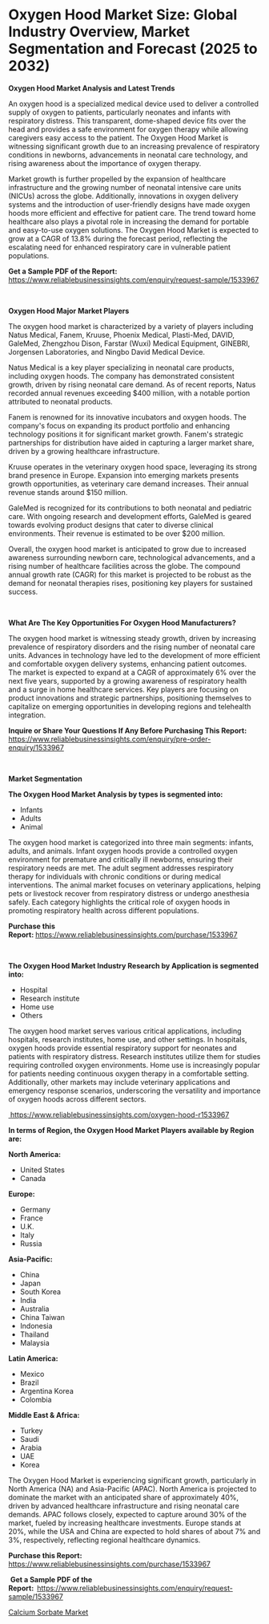 <p><h1>Oxygen Hood Market Size: Global Industry Overview, Market Segmentation and Forecast (2025 to 2032)</h1></p><p><strong>Oxygen Hood Market Analysis and Latest Trends</strong></p>
<p><p>An oxygen hood is a specialized medical device used to deliver a controlled supply of oxygen to patients, particularly neonates and infants with respiratory distress. This transparent, dome-shaped device fits over the head and provides a safe environment for oxygen therapy while allowing caregivers easy access to the patient. The Oxygen Hood Market is witnessing significant growth due to an increasing prevalence of respiratory conditions in newborns, advancements in neonatal care technology, and rising awareness about the importance of oxygen therapy.</p><p>Market growth is further propelled by the expansion of healthcare infrastructure and the growing number of neonatal intensive care units (NICUs) across the globe. Additionally, innovations in oxygen delivery systems and the introduction of user-friendly designs have made oxygen hoods more efficient and effective for patient care. The trend toward home healthcare also plays a pivotal role in increasing the demand for portable and easy-to-use oxygen solutions. The Oxygen Hood Market is expected to grow at a CAGR of 13.8% during the forecast period, reflecting the escalating need for enhanced respiratory care in vulnerable patient populations.</p></p>
<p><strong>Get a Sample PDF of the Report:&nbsp;</strong> <a href="https://www.reliablebusinessinsights.com/enquiry/request-sample/1533967?utm_campaign=3356&utm_medium=2&utm_source=Github&utm_content=ia&utm_term=31032025&utm_id=oxygen-hood">https://www.reliablebusinessinsights.com/enquiry/request-sample/1533967</a></p>
<p>&nbsp;</p>
<p><strong>Oxygen Hood Major Market Players</strong></p>
<p><p>The oxygen hood market is characterized by a variety of players including Natus Medical, Fanem, Kruuse, Phoenix Medical, Plasti-Med, DAVID, GaleMed, Zhengzhou Dison, Farstar (Wuxi) Medical Equipment, GINEBRI, Jorgensen Laboratories, and Ningbo David Medical Device. </p><p>Natus Medical is a key player specializing in neonatal care products, including oxygen hoods. The company has demonstrated consistent growth, driven by rising neonatal care demand. As of recent reports, Natus recorded annual revenues exceeding $400 million, with a notable portion attributed to neonatal products.</p><p>Fanem is renowned for its innovative incubators and oxygen hoods. The company's focus on expanding its product portfolio and enhancing technology positions it for significant market growth. Fanem's strategic partnerships for distribution have aided in capturing a larger market share, driven by a growing healthcare infrastructure.</p><p>Kruuse operates in the veterinary oxygen hood space, leveraging its strong brand presence in Europe. Expansion into emerging markets presents growth opportunities, as veterinary care demand increases. Their annual revenue stands around $150 million.</p><p>GaleMed is recognized for its contributions to both neonatal and pediatric care. With ongoing research and development efforts, GaleMed is geared towards evolving product designs that cater to diverse clinical environments. Their revenue is estimated to be over $200 million.</p><p>Overall, the oxygen hood market is anticipated to grow due to increased awareness surrounding newborn care, technological advancements, and a rising number of healthcare facilities across the globe. The compound annual growth rate (CAGR) for this market is projected to be robust as the demand for neonatal therapies rises, positioning key players for sustained success.</p></p>
<p>&nbsp;</p>
<p><strong>What Are The Key Opportunities For Oxygen Hood Manufacturers?</strong></p>
<p><p>The oxygen hood market is witnessing steady growth, driven by increasing prevalence of respiratory disorders and the rising number of neonatal care units. Advances in technology have led to the development of more efficient and comfortable oxygen delivery systems, enhancing patient outcomes. The market is expected to expand at a CAGR of approximately 6% over the next five years, supported by a growing awareness of respiratory health and a surge in home healthcare services. Key players are focusing on product innovations and strategic partnerships, positioning themselves to capitalize on emerging opportunities in developing regions and telehealth integration.</p></p>
<p><strong>Inquire or Share Your Questions If Any Before Purchasing This Report:</strong> <a href="https://www.reliablebusinessinsights.com/enquiry/pre-order-enquiry/1533967?utm_campaign=3356&utm_medium=2&utm_source=Github&utm_content=ia&utm_term=31032025&utm_id=oxygen-hood">https://www.reliablebusinessinsights.com/enquiry/pre-order-enquiry/1533967</a></p>
<p>&nbsp;</p>
<p><strong>Market Segmentation</strong></p>
<p><strong>The Oxygen Hood Market Analysis by types is segmented into:</strong></p>
<p><ul><li>Infants</li><li>Adults</li><li>Animal</li></ul></p>
<p><p>The oxygen hood market is categorized into three main segments: infants, adults, and animals. Infant oxygen hoods provide a controlled oxygen environment for premature and critically ill newborns, ensuring their respiratory needs are met. The adult segment addresses respiratory therapy for individuals with chronic conditions or during medical interventions. The animal market focuses on veterinary applications, helping pets or livestock recover from respiratory distress or undergo anesthesia safely. Each category highlights the critical role of oxygen hoods in promoting respiratory health across different populations.</p></p>
<p><strong>Purchase this Report:&nbsp;</strong><a href="https://www.reliablebusinessinsights.com/purchase/1533967?utm_campaign=3356&utm_medium=2&utm_source=Github&utm_content=ia&utm_term=31032025&utm_id=oxygen-hood">https://www.reliablebusinessinsights.com/purchase/1533967</a></p>
<p>&nbsp;</p>
<p><strong>The Oxygen Hood Market Industry Research by Application is segmented into:</strong></p>
<p><ul><li>Hospital</li><li>Research institute</li><li>Home use</li><li>Others</li></ul></p>
<p><p>The oxygen hood market serves various critical applications, including hospitals, research institutes, home use, and other settings. In hospitals, oxygen hoods provide essential respiratory support for neonates and patients with respiratory distress. Research institutes utilize them for studies requiring controlled oxygen environments. Home use is increasingly popular for patients needing continuous oxygen therapy in a comfortable setting. Additionally, other markets may include veterinary applications and emergency response scenarios, underscoring the versatility and importance of oxygen hoods across different sectors.</p></p>
<p><a href="https://www.reliablebusinessinsights.com/oxygen-hood-r1533967?utm_campaign=3356&utm_medium=2&utm_source=Github&utm_content=ia&utm_term=31032025&utm_id=oxygen-hood">&nbsp;https://www.reliablebusinessinsights.com/oxygen-hood-r1533967</a></p>
<p><strong>In terms of Region, the Oxygen Hood Market Players available by Region are:</strong></p>
<p>
    <p> <strong> North America: </strong>
        <ul>
            <li>United States</li>
            <li>Canada</li>
        </ul>
        </p> 
    <p> <strong> Europe: </strong>
        <ul>
            <li>Germany</li>
            <li>France</li>
            <li>U.K.</li>
            <li>Italy</li>
            <li>Russia</li>
        </ul>
        </p> 
    <p> <strong> Asia-Pacific: </strong>
        <ul>
            <li>China</li>
            <li>Japan</li>
            <li>South Korea</li>
            <li>India</li>
            <li>Australia</li>
            <li>China Taiwan</li>
            <li>Indonesia</li>
            <li>Thailand</li>
            <li>Malaysia</li>
        </ul>
        </p> 
    <p> <strong> Latin America: </strong>
        <ul>
            <li>Mexico</li>
            <li>Brazil</li>
            <li>Argentina Korea</li>
            <li>Colombia</li>
        </ul>
        </p> 
    <p> <strong> Middle East & Africa: </strong>
        <ul>
            <li>Turkey</li>
            <li>Saudi</li>
            <li>Arabia</li>
            <li>UAE</li>
            <li>Korea</li>
        </ul>
    </p>
    </p>
<p><p>The Oxygen Hood Market is experiencing significant growth, particularly in North America (NA) and Asia-Pacific (APAC). North America is projected to dominate the market with an anticipated share of approximately 40%, driven by advanced healthcare infrastructure and rising neonatal care demands. APAC follows closely, expected to capture around 30% of the market, fueled by increasing healthcare investments. Europe stands at 20%, while the USA and China are expected to hold shares of about 7% and 3%, respectively, reflecting regional healthcare dynamics.</p></p>
<p><strong>Purchase this Report: </strong><a href="https://www.reliablebusinessinsights.com/purchase/1533967?utm_campaign=3356&utm_medium=2&utm_source=Github&utm_content=ia&utm_term=31032025&utm_id=oxygen-hood">https://www.reliablebusinessinsights.com/purchase/1533967</a></p>
<p>&nbsp;<strong>Get a Sample PDF of the Report:&nbsp;&nbsp;</strong><a href="https://www.reliablebusinessinsights.com/enquiry/request-sample/1533967?utm_campaign=3356&utm_medium=2&utm_source=Github&utm_content=ia&utm_term=31032025&utm_id=oxygen-hood">https://www.reliablebusinessinsights.com/enquiry/request-sample/1533967</a></p>
<p><strong></strong></p>
<p><p><a href="https://github.com/tanckfelli84/Market-Research-Report-List-1/blob/main/calcium-sorbate-market.md?utm_campaign=3356&utm_medium=2&utm_source=Github&utm_content=ia&utm_term=31032025&utm_id=oxygen-hood">Calcium Sorbate Market</a></p></p>